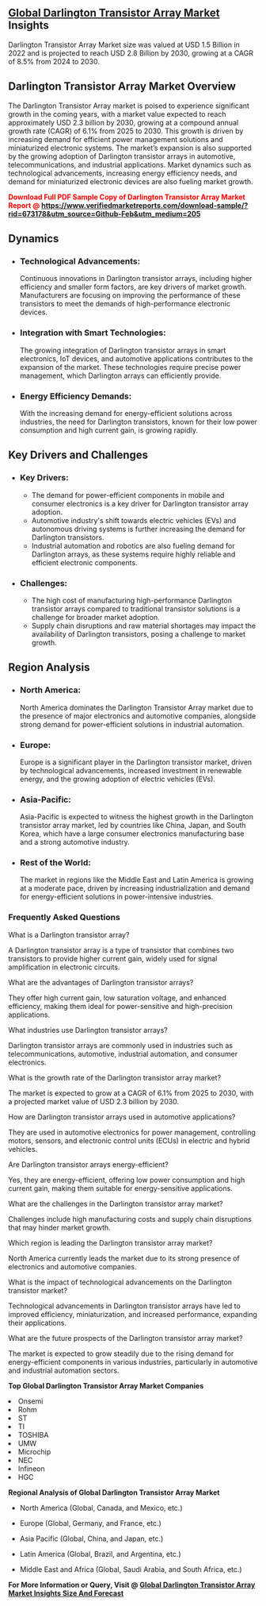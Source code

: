 <h2><a href="https://www.verifiedmarketreports.com/download-sample/?rid=673178&amp;utm_source=Github&amp;utm_medium=205" target="_blank">Global Darlington Transistor Array Market</a> Insights</h2><p>Darlington Transistor Array Market size was valued at USD 1.5 Billion in 2022 and is projected to reach USD 2.8 Billion by 2030, growing at a CAGR of 8.5% from 2024 to 2030.</p><p> <h2>Darlington Transistor Array Market Overview</h2> <p>The Darlington Transistor Array market is poised to experience significant growth in the coming years, with a market value expected to reach approximately USD 2.3 billion by 2030, growing at a compound annual growth rate (CAGR) of 6.1% from 2025 to 2030. This growth is driven by increasing demand for efficient power management solutions and miniaturized electronic systems. The market’s expansion is also supported by the growing adoption of Darlington transistor arrays in automotive, telecommunications, and industrial applications. Market dynamics such as technological advancements, increasing energy efficiency needs, and demand for miniaturized electronic devices are also fueling market growth.</p> <p><b><p><span class=""><span style="color: #ff0000;"><strong>Download Full PDF Sample Copy of Darlington Transistor Array Market Report</strong> @ </span><a href="https://www.verifiedmarketreports.com/download-sample/?rid=673178&amp;utm_source=Github-Feb&amp;utm_medium=205" target="_blank">https://www.verifiedmarketreports.com/download-sample/?rid=673178&amp;utm_source=Github-Feb&amp;utm_medium=205</a></span></p></b></p> <h2>Dynamics</h2> <ul> <li><h3>Technological Advancements:</h3> Continuous innovations in Darlington transistor arrays, including higher efficiency and smaller form factors, are key drivers of market growth. Manufacturers are focusing on improving the performance of these transistors to meet the demands of high-performance electronic devices.</li> <li><h3>Integration with Smart Technologies:</h3> The growing integration of Darlington transistor arrays in smart electronics, IoT devices, and automotive applications contributes to the expansion of the market. These technologies require precise power management, which Darlington arrays can efficiently provide.</li> <li><h3>Energy Efficiency Demands:</h3> With the increasing demand for energy-efficient solutions across industries, the need for Darlington transistors, known for their low power consumption and high current gain, is growing rapidly.</li> </ul> <h2>Key Drivers and Challenges</h2> <ul> <li><h3>Key Drivers:</h3> <ul> <li>The demand for power-efficient components in mobile and consumer electronics is a key driver for Darlington transistor array adoption.</li> <li>Automotive industry's shift towards electric vehicles (EVs) and autonomous driving systems is further increasing the demand for Darlington transistors.</li> <li>Industrial automation and robotics are also fueling demand for Darlington arrays, as these systems require highly reliable and efficient electronic components.</li> </ul> </li> <li><h3>Challenges:</h3> <ul> <li>The high cost of manufacturing high-performance Darlington transistor arrays compared to traditional transistor solutions is a challenge for broader market adoption.</li> <li>Supply chain disruptions and raw material shortages may impact the availability of Darlington transistors, posing a challenge to market growth.</li> </ul> </li> </ul> <h2>Region Analysis</h2> <ul> <li><h3>North America:</h3> North America dominates the Darlington Transistor Array market due to the presence of major electronics and automotive companies, alongside strong demand for power-efficient solutions in industrial automation.</li> <li><h3>Europe:</h3> Europe is a significant player in the Darlington transistor market, driven by technological advancements, increased investment in renewable energy, and the growing adoption of electric vehicles (EVs).</li> <li><h3>Asia-Pacific:</h3> Asia-Pacific is expected to witness the highest growth in the Darlington transistor array market, led by countries like China, Japan, and South Korea, which have a large consumer electronics manufacturing base and a strong automotive industry.</li> <li><h3>Rest of the World:</h3> The market in regions like the Middle East and Latin America is growing at a moderate pace, driven by increasing industrialization and demand for energy-efficient solutions in power-intensive industries.</li> </ul> <h3>Frequently Asked Questions</h3> <p>What is a Darlington transistor array?</p> <p>A Darlington transistor array is a type of transistor that combines two transistors to provide higher current gain, widely used for signal amplification in electronic circuits.</p> <p>What are the advantages of Darlington transistor arrays?</p> <p>They offer high current gain, low saturation voltage, and enhanced efficiency, making them ideal for power-sensitive and high-precision applications.</p> <p>What industries use Darlington transistor arrays?</p> <p>Darlington transistor arrays are commonly used in industries such as telecommunications, automotive, industrial automation, and consumer electronics.</p> <p>What is the growth rate of the Darlington transistor array market?</p> <p>The market is expected to grow at a CAGR of 6.1% from 2025 to 2030, with a projected market value of USD 2.3 billion by 2030.</p> <p>How are Darlington transistor arrays used in automotive applications?</p> <p>They are used in automotive electronics for power management, controlling motors, sensors, and electronic control units (ECUs) in electric and hybrid vehicles.</p> <p>Are Darlington transistor arrays energy-efficient?</p> <p>Yes, they are energy-efficient, offering low power consumption and high current gain, making them suitable for energy-sensitive applications.</p> <p>What are the challenges in the Darlington transistor array market?</p> <p>Challenges include high manufacturing costs and supply chain disruptions that may hinder market growth.</p> <p>Which region is leading the Darlington transistor array market?</p> <p>North America currently leads the market due to its strong presence of electronics and automotive companies.</p> <p>What is the impact of technological advancements on the Darlington transistor market?</p> <p>Technological advancements in Darlington transistor arrays have led to improved efficiency, miniaturization, and increased performance, expanding their applications.</p> <p>What are the future prospects of the Darlington transistor array market?</p> <p>The market is expected to grow steadily due to the rising demand for energy-efficient components in various industries, particularly in automotive and industrial automation sectors.</p> </p><p><strong>Top Global Darlington Transistor Array Market Companies</strong></p><div data-test-id=""><p><li>Onsemi</li><li> Rohm</li><li> ST</li><li> TI</li><li> TOSHIBA</li><li> UMW</li><li> Microchip</li><li> NEC</li><li> Infineon</li><li> HGC</li></p><div><strong>Regional Analysis of&nbsp;Global Darlington Transistor Array Market</strong></div><ul><li dir="ltr"><p dir="ltr">North America&nbsp;(Global, Canada, and Mexico, etc.)</p></li><li dir="ltr"><p dir="ltr">Europe (Global, Germany, and France, etc.)</p></li><li dir="ltr"><p dir="ltr">Asia Pacific&nbsp;(Global, China, and Japan, etc.)</p></li><li dir="ltr"><p dir="ltr">Latin America&nbsp;(Global, Brazil, and Argentina, etc.)</p></li><li dir="ltr">Middle East and Africa&nbsp;(Global, Saudi Arabia, and South Africa, etc.)</li></ul><p><strong>For More Information or Query, Visit @&nbsp;</strong><strong><a href="https://www.verifiedmarketreports.com/product/darlington-transistor-array-market/?utm_source=Github&amp;utm_medium=205" target="_blank">Global Darlington Transistor Array Market Insights Size And Forecast</a></strong></p></div>
